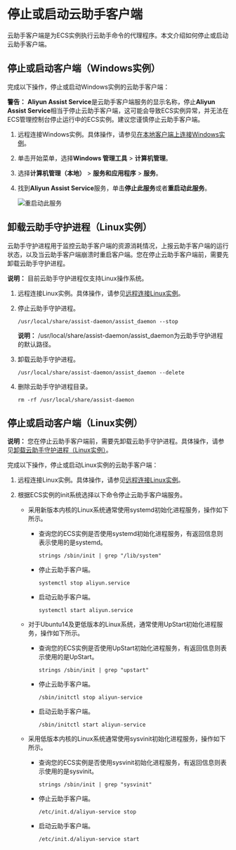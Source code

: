 # 停止或启动云助手客户端

云助手客户端是为ECS实例执行云助手命令的代理程序。本文介绍如何停止或启动云助手客户端。

## 停止或启动客户端（Windows实例）

完成以下操作，停止或启动Windows实例的云助手客户端：

**警告：** **Aliyun Assist Service**是云助手客户端服务的显示名称，停止**Aliyun Assist Service**相当于停止云助手客户端，这可能会导致ECS实例异常，并无法在ECS管理控制台停止运行中的ECS实例。建议您谨慎停止云助手客户端。

1.  远程连接Windows实例。具体操作，请参见[在本地客户端上连接Windows实例](/cn.zh-CN/实例/连接实例/使用第三方客户端工具连接实例/在本地客户端上连接Windows实例.md)。

2.  单击开始菜单，选择**Windows 管理工具** \> **计算机管理**。

3.  选择**计算机管理（本地）** \> **服务和应用程序** \> **服务**。

4.  找到**Aliyun Assist Service**服务，单击**停止此服务**或者**重启动此服务**。

    ![重启动此服务](https://static-aliyun-doc.oss-accelerate.aliyuncs.com/assets/img/zh-CN/0275221161/p5250.png)


## 卸载云助手守护进程（Linux实例）

云助手守护进程用于监控云助手客户端的资源消耗情况，上报云助手客户端的运行状态，以及当云助手客户端崩溃时重启客户端。您在停止云助手客户端前，需要先卸载云助手守护进程。

**说明：** 目前云助手守护进程仅支持Linux操作系统。

1.  远程连接Linux实例。具体操作，请参见[远程连接Linux实例](/cn.zh-CN/实例/连接实例/使用第三方客户端工具连接实例/使用用户名密码验证连接Linux实例.md)。

2.  停止云助手守护进程。

    ```
    /usr/local/share/assist-daemon/assist_daemon --stop
    ```

    **说明：** /usr/local/share/assist-daemon/assist\_daemon为云助手守护进程的默认路径。

3.  卸载云助手守护进程。

    ```
    /usr/local/share/assist-daemon/assist_daemon --delete
    ```

4.  删除云助手守护进程目录。

    ```
    rm -rf /usr/local/share/assist-daemon
    ```


## 停止或启动客户端（Linux实例）

**说明：** 您在停止云助手客户端前，需要先卸载云助手守护进程。具体操作，请参见[卸载云助手守护进程（Linux实例）](#section_5mk_rz9_g50)。

完成以下操作，停止或启动Linux实例的云助手客户端：

1.  远程连接Linux实例。具体操作，请参见[远程连接Linux实例](/cn.zh-CN/实例/连接实例/使用第三方客户端工具连接实例/使用用户名密码验证连接Linux实例.md)。

2.  根据ECS实例的init系统选择以下命令停止云助手客户端服务。

    -   采用新版本内核的Linux系统通常使用systemd初始化进程服务，操作如下所示。
        -   查询您的ECS实例是否使用systemd初始化进程服务，有返回信息则表示使用的是systemd。

            ```
            strings /sbin/init | grep "/lib/system"
            ```

        -   停止云助手客户端。

            ```
            systemctl stop aliyun.service
            ```

        -   启动云助手客户端。

            ```
            systemctl start aliyun.service
            ```

    -   对于Ubuntu14及更低版本的Linux系统，通常使用UpStart初始化进程服务，操作如下所示。
        -   查询您的ECS实例是否使用UpStart初始化进程服务，有返回信息则表示使用的是UpStart。

            ```
            strings /sbin/init | grep "upstart"
            ```

        -   停止云助手客户端。

            ```
            /sbin/initctl stop aliyun-service
            ```

        -   启动云助手客户端。

            ```
            /sbin/initctl start aliyun-service
            ```

    -   采用低版本内核的Linux系统通常使用sysvinit初始化进程服务，操作如下所示。
        -   查询您的ECS实例是否使用sysvinit初始化进程服务，有返回信息则表示使用的是sysvinit。

            ```
            strings /sbin/init | grep "sysvinit"
            ```

        -   停止云助手客户端。

            ```
            /etc/init.d/aliyun-service stop
            ```

        -   启动云助手客户端。

            ```
            /etc/init.d/aliyun-service start
            ```


